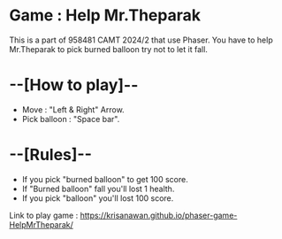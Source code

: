 Game : Help Mr.Theparak 
======================
This is a part of 958481 CAMT 2024/2 that use Phaser. 
You have to help Mr.Theparak to pick  burned balloon try not to let it fall.


--[How to play]--
======================
- Move : "Left & Right" Arrow.
- Pick balloon : "Space bar".

--[Rules]--
======================
- If you pick "burned balloon" to get 100 score.
- If "Burned balloon" fall you'll lost 1 health.
- If you pick "balloon" you'll lost 100 score.

Link to play game : https://krisanawan.github.io/phaser-game-HelpMrTheparak/
